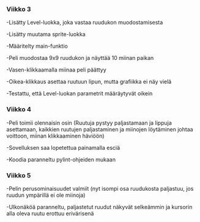 ### Viikko 3
-Lisätty Level-luokka, joka vastaa ruudukon muodostamisesta

-Lisätty muutama sprite-luokka

-Määritelty main-funktio

-Peli muodostaa 9x9 ruudukon ja näyttää 10 miinan paikan

-Vasen-klikkaamalla miinaa peli päättyy

-Oikea-klikkaus asettaa ruutuun lipun, mutta grafiikka ei näy vielä

-Testattu, että Level-luokan parametrit määräytyvät oikein
### Viikko 4
-Peli toimii olennaisin osin (Ruutuja pystyy paljastamaan ja lippuja asettamaan, kaikkien ruutujen paljastaminen ja miinojen löytäminen johtaa voittoon, miinan klikkaaminen häviöön)

-Sovelluksen saa lopetettua painamalla esciä

-Koodia paranneltu pylint-ohjeiden mukaan

### Viikko 5
-Pelin perusominaisuudet valmiit (nyt isompi osa ruudukosta paljastuu, jos ruudun ympärillä ei ole miinoja)

-Ulkonäköä paranneltu, paljastetut ruudut näkyvät selkeämmin ja kursorin alla oleva ruutu erottuu erivärisenä
